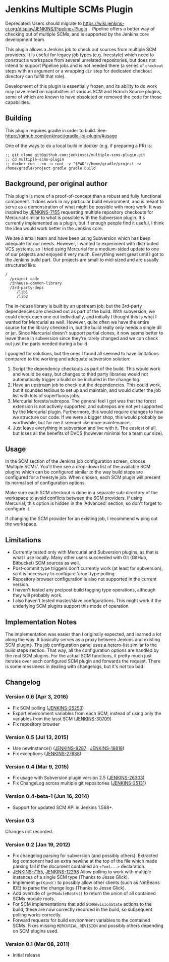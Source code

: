 # Jenkins Multiple SCMs Plugin

Deprecated: Users should migrate to
https://wiki.jenkins-ci.org/display/JENKINS/Pipeline+Plugin .
&nbsp;Pipeline offers a better way of checking out of multiple SCMs, and
is supported by the Jenkins core development team.

This plugin allows a Jenkins job to check out sources from multiple SCM
providers. It is useful for legacy job types (e.g. freestyle) which need
to construct a workspace from several unrelated repositories, but does
not intend to support Pipeline jobs and is not needed there (a series of
`checkout` steps with an argument or a wrapping `dir` step for dedicated
checkout directory can fulfill that role).

Development of this plugin is essentially frozen, and its ability to do
work may have relied on capabilities of various SCM and Branch Source
plugins, some of which are known to have obsoleted or removed the code
for those capabilities.

## Building

This plugin requires gradle in order to build.  See:
https://github.com/jenkinsci/gradle-jpi-plugin/#usage

One of the ways to do a local build in docker (e.g. if preparing a PR) is:

````
:; git clone git@github.com:jenkinsci/multiple-scms-plugin.git
:; cd multiple-scms-plugin
:; docker run --rm -u root -v "$PWD":/home/gradle/project -w /home/gradle/project gradle gradle build
````

## Background, per original author

This plugin is more of a proof-of-concept than a robust and fully
functional component. It does work in my particular build environment,
and is meant to serve as a demonstration of what might be possible with
more work. It was inspired by
[JENKINS-7155](https://issues.jenkins-ci.org/browse/JENKINS-7155)
requesting multiple repository checkouts for Mercurial similar to what
is possible with the Subversion plugin. It's currently implemented as a
plugin, but if enough people find it useful, I think the idea would work
better in the Jenkins core.

We are a small team and have been using Subversion which has been
adequate for our needs. However, I wanted to experiment with distributed
VCS systems, so I tried using Mercurial for a medium-sided update to one
of our projects and enjoyed it very much. Everything went great until I
got to the Jenkins build part. Our projects are small to mid-sized and
are usually structured like:

    /
      /project-code
      /inhouse-common-library
      /3rd-party-deps
         /lib1
         /lib2

The in-house library is built by an upstream job, but the 3rd-party
dependencies are checked out as part of the build. With subversion, we
could check each one out individually, and initially I thought this is
what I wanted for Mercurial as well. However, quite often we have the
entire source for the library checked in, but the build really only
needs a single dll or jar. Since Mercurial doesn't support partial
clones, it now seems better to leave these in subversion since they're
rarely changed and we can check out just the parts needed during a
build.

I googled for solutions, but the ones I found all seemed to have
limitations compared to the working and adequate subversion solution:

1.  Script the dependency checkouts as part of the build. This would
    work and would be easy, but changes to third party libraries would
    not automatically trigger a build or be included in the change log.
2.  Have an upstream job to check out the dependencies. This could work,
    but it sounded tedious to set up and maintain, and would clutter the
    job list with lots of superfluous jobs.
3.  Mercurial forests/subrepos. The general feel I got was that the
    forest extension is not actively supported, and subrepos are not yet
    supported by the Mercurial plugin. Furthermore, this would require
    changes to how we structure our code. If we were a bigger shop, this
    would probably be worthwhile, but for me it seemed like more
    maintenance.
4.  Just leave everything in subversion and live with it. The easiest of
    all, but loses all the benefits of DVCS (however minimal for a team
    our size).

## Usage

In the SCM section of the Jenkins job configuration screen, choose
'Multiple SCMs'. You'll then see a drop-down list of the available SCM
plugins which can be configured similar to the way build steps are
configured for a freestyle job. When chosen, each SCM plugin will
present its normal set of configuration options.

Make sure each SCM checkout is done in a separate sub-directory of the
workspace to avoid conflicts between the SCM providers. If using
Mercurial, this option is hidden in the 'Advanced' section, so don't
forget to configure it.

If changing the SCM provider for an existing job, I recommend wiping out
the workspace.

## Limitations

-   Currently tested only with Mercurial and Subversion plugins, as that
    is what I use locally. Many other users succeeded with Git (GitHub,
    Bitbucket) SCM sources as well.
-   Post-commit type triggers don't currently work (at least for
    subversion), so it is necessary to configure 'cron' type polling.
-   Repository browser configuration is also not supported in the
    current version.
-   I haven't tested any pre/post build tagging type operations,
    although they will probably work.
-   I also haven't tested master/slave configurations. This might work
    if the underlying SCM plugins support this mode of operation.

## Implementation Notes

The implementation was easier than I originally expected, and learned a
lot along the way. It basically serves as a proxy between Jenkins and
existing SCM plugins. The job configuration panel uses a hetero-list
similar to the build steps section. That way, all the configuration
options are handled by the real SCM plugins. For the actual SCM
functions, it pretty much just iterates over each configured SCM plugin
and forwards the request. There is some messiness in dealing with
changelogs, but it's not too bad.

## Changelog

### Version 0.6 (Apr 3, 2016)

-   Fix SCM polling
    ([JENKINS-25253](https://issues.jenkins-ci.org/browse/JENKINS-25253))
-   Export environment variables from each SCM, instead of using only
    the variables from the lasst SCM
    ([JENKINS-30709](https://issues.jenkins-ci.org/browse/JENKINS-30709))
-   Fix repository browser

### Version 0.5 (Jul 13, 2015)

-   Use newInstance()
    ([JENKINS-9287](https://issues.jenkins-ci.org/browse/JENKINS-9287) ,
    [JENKINS-19818](https://issues.jenkins-ci.org/browse/JENKINS-19818))
-   Fix exceptions
    ([JENKINS-27638](https://issues.jenkins-ci.org/browse/JENKINS-27638))

### Version 0.4 (Mar 9, 2015)

-   Fix usage with Subversion plugin version 2.5
    ([JENKINS-26303](https://issues.jenkins-ci.org/browse/JENKINS-26303))
-   Fix ChangeLog across multiple git repositories
    ([JENKINS-25131](https://issues.jenkins-ci.org/browse/JENKINS-25131))

### Version 0.4-beta-1 (Jun 16, 2014)

-   Support for updated SCM API in Jenkins 1.568+.

### Version 0.3

Changes not recorded.

### Version 0.2 (Jan 19, 2012)

-   Fix changelog parsing for subversion (and possibly others).
    Extracted log component had an extra newline at the top of the file
    which made parsing fail if the document contained an `<?xml...>`
    declaration.
-   [JENKINS-7155](https://issues.jenkins-ci.org/browse/JENKINS-7155),
    [JENKINS-12298](https://issues.jenkins-ci.org/browse/JENKINS-12298)
    Allow polling to work with multiple instances of a single SCM type
    (Thanks to Jesse Glick).
-   Implement `getKind()` to possibly allow other clients (such as
    NetBeans IDE) to parse the change logs (Thanks to Jesse Glick).
-   Add override of `getModuleRoots()` to return the union of all
    contained SCMs module roots.
-   For SCM implementations that add `SCMRevisionState` actions to the
    build, these are now correctly recorded in the build, so subsequent
    polling works correctly.
-   Forward requests for build environment variables to the contained
    SCMs. Fixes missing `MERCURIAL_REVISION` and possibly others
    depending on SCM plugins used.

### Version 0.1 (Mar 08, 2011)

-   Initial release
